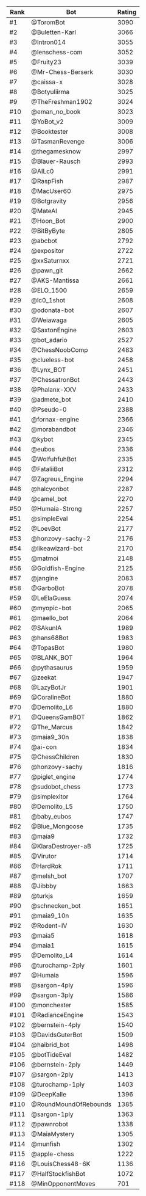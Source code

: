 Rank|Bot|Rating
---|---|---
#1|@ToromBot|3090
#2|@Buletten-Karl|3066
#3|@Intron014|3055
#4|@lenschess-com|3052
#5|@Fruity23|3039
#6|@Mr-Chess-Berserk|3030
#7|@caissa-x|3028
#8|@Botyuliirma|3025
#9|@TheFreshman1902|3024
#10|@eman_no_book|3023
#11|@YoBot_v2|3009
#12|@Booktester|3008
#13|@TasmanRevenge|3006
#14|@thegamesknow|2997
#15|@Blauer-Rausch|2993
#16|@AILc0|2991
#17|@RaspFish|2987
#18|@MacUser60|2975
#19|@Botgravity|2956
#20|@MateAI|2945
#21|@Hoon_Bot|2900
#22|@BitByByte|2805
#23|@abcbot|2792
#24|@expositor|2722
#25|@xxSaturnxx|2721
#26|@pawn_git|2662
#27|@AKS-Mantissa|2661
#28|@ELO_1500|2659
#29|@lc0_1shot|2608
#30|@odonata-bot|2607
#31|@Weiawaga|2605
#32|@SaxtonEngine|2603
#33|@bot_adario|2527
#34|@ChessNoobComp|2483
#35|@clueless-bot|2458
#36|@Lynx_BOT|2451
#37|@ChessatronBot|2443
#38|@Phalanx-XXV|2433
#39|@admete_bot|2410
#40|@Pseudo-0|2388
#41|@fornax-engine|2366
#42|@morabandbot|2346
#43|@kybot|2345
#44|@eubos|2336
#45|@WolfuhfuhBot|2335
#46|@FataliiBot|2312
#47|@Zagreus_Engine|2294
#48|@halcyonbot|2287
#49|@camel_bot|2270
#50|@Humaia-Strong|2257
#51|@simpleEval|2254
#52|@LoevBot|2177
#53|@honzovy-sachy-2|2176
#54|@likeawizard-bot|2170
#55|@matmoi|2148
#56|@Goldfish-Engine|2125
#57|@jangine|2083
#58|@GarboBot|2078
#59|@LeElaGuess|2074
#60|@myopic-bot|2065
#61|@maello_bot|2064
#62|@SAkunIA|1989
#63|@hans68Bot|1983
#64|@TopasBot|1980
#65|@BLANK_BOT|1964
#66|@pythasaurus|1959
#67|@zeekat|1947
#68|@LazyBotJr|1901
#69|@CoralineBot|1880
#70|@Demolito_L6|1880
#71|@QueensGamBOT|1862
#72|@The_Marcus|1842
#73|@maia9_30n|1838
#74|@ai-con|1834
#75|@ChessChildren|1830
#76|@honzovy-sachy|1816
#77|@piglet_engine|1774
#78|@sudobot_chess|1773
#79|@simplexitor|1764
#80|@Demolito_L5|1750
#81|@baby_eubos|1747
#82|@Blue_Mongoose|1735
#83|@maia9|1732
#84|@KlaraDestroyer-aB|1725
#85|@Virutor|1714
#86|@HardRok|1711
#87|@melsh_bot|1707
#88|@Jibbby|1663
#89|@turkjs|1659
#90|@schnecken_bot|1651
#91|@maia9_10n|1635
#92|@Rodent-IV|1630
#93|@maia5|1618
#94|@maia1|1615
#95|@Demolito_L4|1614
#96|@turochamp-2ply|1601
#97|@Humaia|1596
#98|@sargon-4ply|1596
#99|@sargon-3ply|1586
#100|@monchester|1585
#101|@RadianceEngine|1543
#102|@bernstein-4ply|1540
#103|@DavidsGuterBot|1509
#104|@haibrid_bot|1498
#105|@botTideEval|1482
#106|@bernstein-2ply|1449
#107|@sargon-2ply|1413
#108|@turochamp-1ply|1403
#109|@DeepKalle|1396
#110|@RoundMoundOfRebounds|1385
#111|@sargon-1ply|1363
#112|@pawnrobot|1338
#113|@MaiaMystery|1305
#114|@munfish|1302
#115|@apple-chess|1222
#116|@LouisChess48-6K|1136
#117|@HalfStockfishBot|1072
#118|@MinOpponentMoves|701
